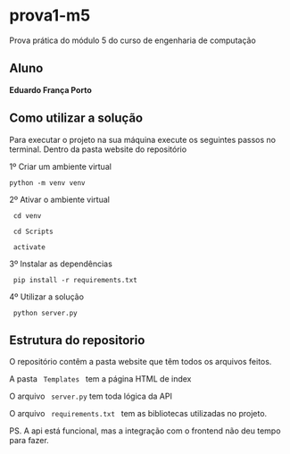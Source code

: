 # prova1-m5
Prova prática do módulo 5 do curso de engenharia de computação 

## Aluno 
**Eduardo França Porto** 


## Como utilizar a solução
Para executar o projeto na sua máquina execute os seguintes passos no terminal. Dentro da pasta website do repositório 


1º Criar um ambiente virtual 

<code>python -m venv venv </code>

2º Ativar o ambiente virtual 
 
<code> cd venv </code>

<code> cd Scripts </code>

<code> activate </code>

3º Instalar as dependências 

<code> pip install -r requirements.txt </code>

4º Utilizar a solução 

<code> python server.py </code>

## Estrutura do repositorio 

O repositório contêm a pasta website que têm todos os arquivos feitos. 

A pasta <code> Templates </code> tem a página HTML de index

O arquivo <code> server.py</code> tem toda lógica da API 

O arquivo <code> requirements.txt </code> tem as bibliotecas utilizadas no projeto. 


PS. A api está funcional, mas a integração com o frontend não deu tempo para fazer.
